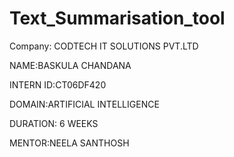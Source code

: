 # Text_Summarisation_tool

Company: CODTECH IT SOLUTIONS PVT.LTD

NAME:BASKULA CHANDANA

INTERN ID:CT06DF420

DOMAIN:ARTIFICIAL INTELLIGENCE

DURATION: 6 WEEKS

MENTOR:NEELA SANTHOSH

